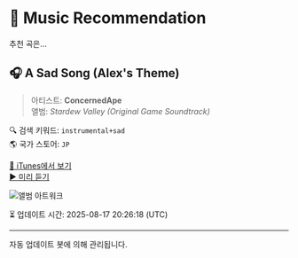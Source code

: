 
# 🎵 Music Recommendation

추천 곡은...

## 🎧 A Sad Song (Alex's Theme)  
> 아티스트: **ConcernedApe**  
> 앨범: _Stardew Valley (Original Game Soundtrack)_  

🔍 검색 키워드: `instrumental+sad`  
🌎 국가 스토어: `JP`

[🔗 iTunes에서 보기](https://music.apple.com/jp/album/a-sad-song-alexs-theme/1158129204?i=1158134274&uo=4)  
[▶️ 미리 듣기](https://audio-ssl.itunes.apple.com/itunes-assets/AudioPreview125/v4/62/41/f7/6241f742-4aad-ccaa-d9cf-5d9cfa28c83b/mzaf_13416197779712323560.plus.aac.p.m4a)

![앨범 아트워크](https://is1-ssl.mzstatic.com/image/thumb/Music125/v4/2e/17/09/2e17091a-9594-7c7d-ab3b-29021e40ff3b/859718322498_cover.jpg/100x100bb.jpg)

⏳ 업데이트 시간: 2025-08-17 20:26:18 (UTC)

---
자동 업데이트 봇에 의해 관리됩니다.
